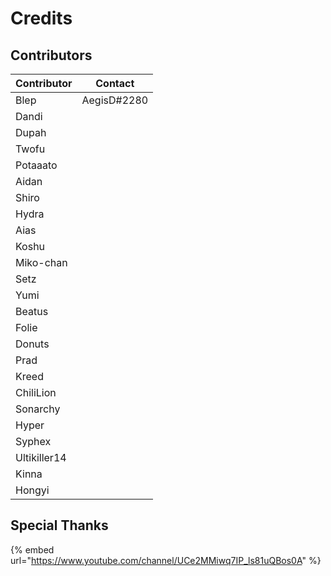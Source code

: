 # Credits

## Contributors

| Contributor  | Contact     |
| ------------ | ----------- |
| Blep         | AegisD#2280 |
| Dandi        |             |
| Dupah        |             |
| Twofu        |             |
| Potaaato     |             |
| Aidan        |             |
| Shiro        |             |
| Hydra        |             |
| Aias         |             |
| Koshu        |             |
| Miko-chan    |             |
| Setz         |             |
| Yumi         |             |
| Beatus       |             |
| Folie        |             |
| Donuts       |             |
| Prad         |             |
| Kreed        |             |
| ChiliLion    |             |
| Sonarchy     |             |
| Hyper        |             |
| Syphex       |             |
| Ultikiller14 |             |
| Kinna        |             |
| Hongyi       |             |

## Special Thanks

{% embed url="https://www.youtube.com/channel/UCe2MMiwq7IP_ls81uQBos0A" %}
